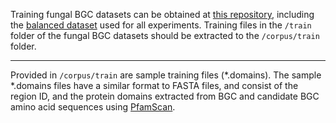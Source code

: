 Training fungal BGC datasets can be obtained at [this repository](https://github.com/bioinfoUQAM/fungalbgcdata), including the [balanced dataset](https://github.com/bioinfoUQAM/fungalbgcdata/raw/master/pos50neg50.zip) used for all experiments.
Training files in the `/train` folder of the fungal BGC datasets should be extracted to the `/corpus/train` folder. 

----------------------------

Provided in `/corpus/train` are sample training files (*.domains).
The sample *.domains files have a similar format to FASTA files, and consist of the region ID, and the protein domains extracted from BGC and candidate BGC amino acid sequences using [PfamScan](https://www.ebi.ac.uk/Tools/pfa/pfamscan/).

